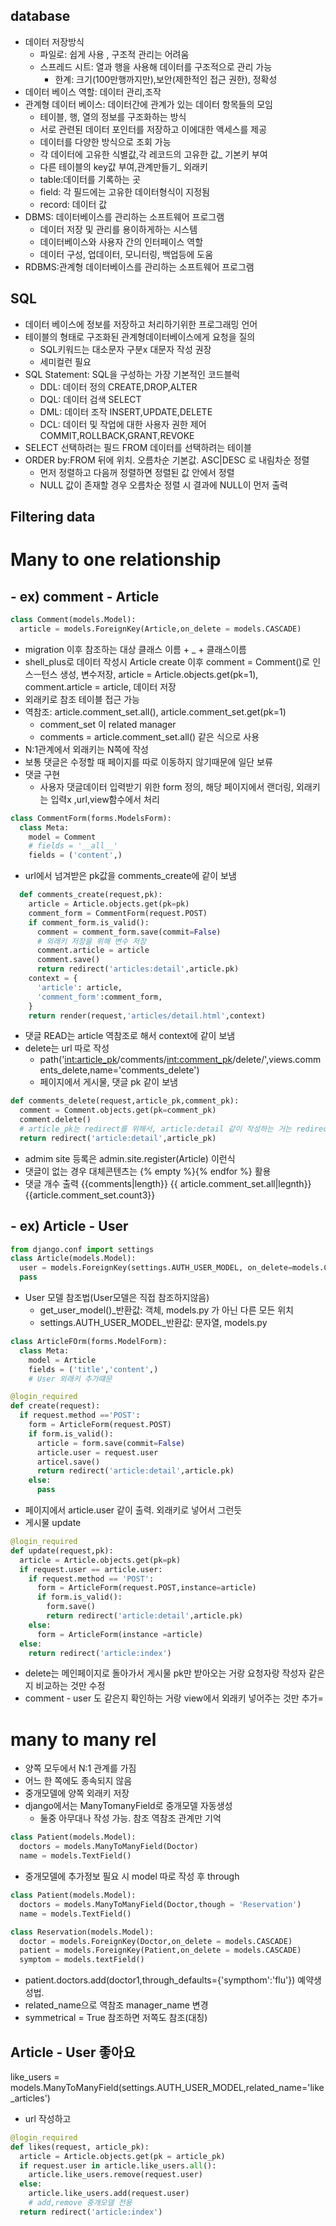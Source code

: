 ## database
- 데이터 저장방식
  - 파일로: 쉽게 사용 , 구조적 관리는 어려움
  - 스프레드 시트: 열과 행을 사용해 데이터를 구조적으로 관리 가능
    - 한계: 크기(100만행까지만),보안(제한적인 접근 권한), 정확성
- 데이터 베이스 역할: 데이터 관리,조작
- 관계형 데이터 베이스: 데이터간에 관계가 있는 데이터 항목들의 모임
  - 테이블, 행, 열의 정보를 구조화하는 방식
  - 서로 관련된 데이터 포인터를 저장하고 이에대한 액세스를 제공
  - 데이터를 다양한 방식으로 조회 가능
  - 각 데이터에 고유한 식별값,각 레코드의 고유한 값_ 기본키 부여
  - 다른 테이블의 key값 부여,관계만들기_ 외래키
  - table:데이터를 기록하는 곳
  - field: 각 필드에는 고유한 데이터형식이 지정됨
  - record: 데이터 값
- DBMS: 데이터베이스를 관리하는 소프트웨어 프로그램
  - 데이터 저장 및 관리를 용이하게하는 시스템
  - 데이터베이스와 사용자 간의 인터페이스 역할
  - 데이터 구성, 업데이터, 모니터링, 백업등에 도움
- RDBMS:관계형 데이터베이스를 관리하는 소프트웨어 프로그램

## SQL
- 데이터 베이스에 정보를 저장하고 처리하기위한 프로그래밍 언어
- 테이블의 형태로 구조화된 관계형데이터베이스에게 요청을 질의
  - SQL키워드는 대소문자 구분x 대문자 작성 권장
  - 세미컬런 필요
- SQL Statement: SQL을 구성하는 가장 기본적인 코드블럭
  - DDL: 데이터 정의 CREATE,DROP,ALTER
  - DQL: 데이터 검색 SELECT
  - DML: 데이터 조작 INSERT,UPDATE,DELETE
  - DCL: 데이터 및 작업에 대한 사용자 권한 제어 COMMIT,ROLLBACK,GRANT,REVOKE
- SELECT 선택하려는 필드 FROM 데이터를 선택하려는 테이블
- ORDER by:FROM 뒤에 위치. 오름차순 기본값. ASC|DESC 로 내림차순 정렬
  - 먼저 정렬하고 다음꺼 정렬하면 정렬된 값 안에서 정렬
  - NULL 값이 존재할 경우 오름차순 정렬 시 결과에 NULL이 먼저 출력

## Filtering data


# Many to one relationship
## - ex) comment - Article
```py
class Comment(models.Model):
  article = models.ForeignKey(Article,on_delete = models.CASCADE)
```
  - migration 이후 참조하는 대상 클래스 이름 + _ + 클래스이름
  - shell_plus로 데이터 작성시 Article create 이후 comment = Comment()로 인스ㅡ턴스 생성, 변수저장, article = Article.objects.get(pk=1), comment.article = article, 데이터 저장
- 외래키로 참조 테이블 접근 가능
- 역참조: article.comment_set.all(), article.comment_set.get(pk=1)
  - comment_set 이 related manager
  - comments = article.comment_set.all() 같은 식으로 사용
- N:1관계에서 외래키는 N쪽에 작성
- 보통 댓글은 수정할 때 페이지를 따로 이동하지 않기때문에 일단 보류
- 댓글 구현
  - 사용자 댓글데이터 입력받기 위한 form 정의, 해당 페이지에서 랜더링, 외래키는 입력x ,url,view함수에서 처리
```py
class CommentForm(forms.ModelsForm):
  class Meta:
    model = Comment
    # fields = '__all__'
    fields = ('content',)
```
  - url에서 넘겨받은 pk값을 comments_create에 같이 보냄
```py
  def comments_create(request,pk):
    article = Article.objects.get(pk=pk)
    comment_form = CommentForm(request.POST)
    if comment_form.is_valid():
      comment = comment_form.save(commit=False)
      # 외래키 저장을 위해 변수 저장
      comment.article = article
      comment.save()
      return redirect('articles:detail',article.pk)
    context = {
      'article': article,
      'comment_form':comment_form,
    }
    return render(request,'articles/detail.html',context)
```
  - 댓글 READ는 article 역참조로 해서 context에 같이 보냄
  - delete는 url 따로 작성
    - path('<int:article_pk>/comments/<int:comment_pk>/delete/',views.comments_delete,name='comments_delete')
    - 페이지에서 게시물, 댓글 pk 같이 보냄
```py
def comments_delete(request,article_pk,comment_pk):
  comment = Comment.objects.get(pk=comment_pk)
  comment.delete()
  # article_pk는 redirect를 위해서, article:detail 같이 작성하는 거는 redirect용인듯
  return redirect('article:detail',article_pk)
```
- admim site 등록은 admin.site.register(Article) 이런식
- 댓글이 없는 경우 대체콘텐츠는 {% empty %}{% endfor %} 활용
- 댓글 개수 출력 {{comments|length}} {{ article.comment_set.all|legnth}} {{article.comment_set.count3}}

## - ex) Article - User
```py
from django.conf import settings
class Article(models.Model):
  user = models.ForeignKey(settings.AUTH_USER_MODEL, on_delete=models.CASCADE)
  pass
```
- User 모델 참조법(User모델은 직접 참조하지않음)
  - get_user_model()_반환값: 객체, models.py 가 아닌 다른 모든 위치
  - settings.AUTH_USER_MODEL_반환값: 문자열, models.py
```py
class ArticleFOrm(forms.ModelForm):
  class Meta:
    model = Article
    fields = ('title','content',)
    # User 외래키 추가떄문
```
```py
@login_required
def create(request):
  if request.method =='POST':
    form = ArticleForm(request.POST)
    if form.is_valid():
      article = form.save(commit=False)
      article.user = request.user
      articel.save()
      return redirect('article:detail',article.pk)
    else:
      pass
```
- 페이지에서 article.user 같이 출력. 외래키로 넣어서 그런듯
- 게시물 update
```py
@login_required
def update(request,pk):
  article = Article.objects.get(pk=pk)
  if request.user == article.user:
    if request.method == 'POST':
      form = ArticleForm(request.POST,instance=article)
      if form.is_valid():
        form.save()
        return redirect('article:detail',article.pk)
    else:
      form = ArticleForm(instance =article)
  else:
    return redirect('article:index')
```
- delete는 메인페이지로 돌아가서 게시물 pk만 받아오는 거랑 요청자랑 작성자 같은지 비교하는 것만 수정
- comment - user 도 같은지 확인하는 거랑 view에서 외래키 넣어주는 것만 추가=    

# many to many rel
- 양쪽 모두에서 N:1 관계를 가짐
- 어느 한 쪽에도 종속되지 않음
- 중개모델에 양쪽 외래키 저장
- django에서는 ManyTomanyField로 중개모델 자동생성
  - 둘중 아무대나 작성 가능. 참조 역참조 관계만 기억
```py
class Patient(models.Model):
  doctors = models.ManyToManyField(Doctor)
  name = models.TextField()
```
- 중개모델에 추가정보 필요 시 model 따로 작성 후 through
```py
class Patient(models.Model):
  doctors = models.ManyToManyField(Doctor,though = 'Reservation')
  name = models.TextField()

class Reservation(models.Model):
  doctor = models.ForeignKey(Doctor,on_delete = models.CASCADE)
  patient = models.ForeignKey(Patient,on_delete = models.CASCADE)
  symptom = models.textField()
```
- patient.doctors.add(doctor1,through_defaults={'sympthom':'flu'}) 예약생성법.
- related_name으로 역참조 manager_name 변경
- symmetrical = True 참조하면 저쪽도 참조(대칭)

## Article - User 좋아요
like_users = models.ManyToManyField(settings.AUTH_USER_MODEL,related_name='like_articles')
- url 작성하고
```py
@login_required
def likes(request, article_pk):
  article = Article.objects.get(pk = article_pk)
  if request.user in article.like_users.all():
    article.like_users.remove(request.user)
  else:
    article.like_users.add(request.user)
    # add,remove 중개모델 전용
  return redirect('article:index')

